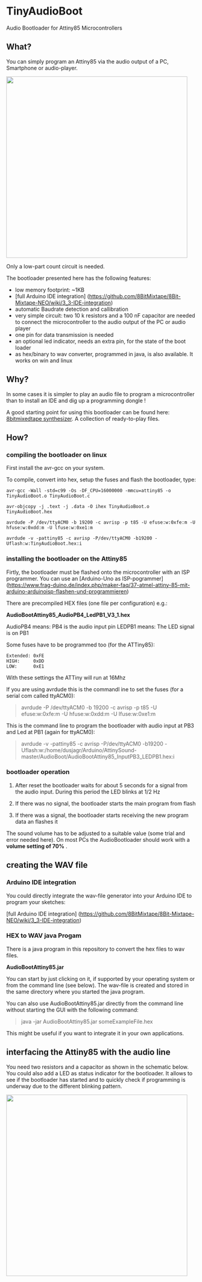 # TinyAudioBoot
Audio Bootloader for Attiny85 Microcontrollers

## What?

You can simply program an Attiny85 via the audio output of a PC, Smartphone or audio-player.

<p align="left">
  <img src="/doc/AudioBootLoaderFlyer.png" width="480"/>
</p>

Only a low-part count circuit is needed.

The bootloader presented here has the following features:

- low memory footprint: ~1KB
- [full Arduino IDE integration] (https://github.com/8BitMixtape/8Bit-Mixtape-NEO/wiki/3_3-IDE-integration)
- automatic Baudrate detection and callibration
- very simple circuit: two 10 k resistors and a 100 nF capacitor are needed to connect the microcontroller to the audio output
  of the PC or audio player
- one pin for data transmission is needed
- an optional led indicator, needs an extra pin, for the state of the boot loader
- as hex/binary to wav converter, programmed in java, is also available. It works on win and linux

## Why?

In some cases it is simpler to play an audio file to program a microcontroller than to install an IDE and dig up
a programming dongle !

A good starting point for using this bootloader can be found here: [8bitmixedtape synthesizer](https://8bitmixtape.github.io/). A collection of ready-to-play files. 

## How?

### compiling the bootloader on linux

First install the avr-gcc on your system.

To compile, convert into hex, setup the fuses and flash the bootloader, type:
```
avr-gcc -Wall -std=c99 -Os -DF_CPU=16000000 -mmcu=attiny85 -o TinyAudioBoot.o TinyAudioBoot.c

avr-objcopy -j .text -j .data -O ihex TinyAudioBoot.o TinyAudioBoot.hex

avrdude -P /dev/ttyACM0 -b 19200 -c avrisp -p t85 -U efuse:w:0xfe:m -U hfuse:w:0xdd:m -U lfuse:w:0xe1:m

avrdude -v -pattiny85 -c avrisp -P/dev/ttyACM0 -b19200 -Uflash:w:TinyAudioBoot.hex:i

```

### installing the bootloader on the Attiny85

Firtly, the bootloader must be flashed onto the microcontroller with an ISP programmer.
You can use an [Arduino-Uno as ISP-pogrammer] (https://www.frag-duino.de/index.php/maker-faq/37-atmel-attiny-85-mit-arduino-arduinoisp-flashen-und-programmieren)

There are precompiled HEX files (one file per configuration) e.g.:

**AudioBootAttiny85_AudioPB4_LedPB1_V3_1.hex**

AudioPB4 means: PB4 is the audio input pin
LEDPB1 means: The LED signal is on PB1

Some fuses have to be programmed too (for the ATTiny85):

	Extended: 0xFE
	HIGH:     0xDD
	LOW:      0xE1

With these settings the ATTiny will run at 16Mhz

If you are using avrdude this is the commandl ine to set the fuses (for a serial com called ttyACM0):
> avrdude -P /dev/ttyACM0 -b 19200 -c avrisp -p t85 -U efuse:w:0xfe:m -U
hfuse:w:0xdd:m -U lfuse:w:0xe1:m

This is the command line to program the bootloader with audio input at PB3 and Led at PB1 (again for ttyACM0):
> avrdude -v -pattiny85 -c avrisp -P/dev/ttyACM0 -b19200
-Uflash:w:/home/dusjagr/Arduino/AttinySound-master/AudioBoot/AudioBootAttiny85_InputPB3_LEDPB1.hex:i


### bootloader operation

1. After reset the bootloader waits for about 5 seconds for a signal from the audio input. 
   During this period the LED blinks at 1/2 Hz
   
2. If there was no signal, the bootloader starts the main program from flash 

3. If there was a signal, the bootloader starts receiving the new program data an flashes it

The sound volume has to be adjusted to a suitable value (some trial and error needed here).
On most PCs the AudioBootloader should work with a **volume setting of 70%** .


## creating the WAV file

### Arduino IDE integration

You could directly integrate the wav-file generator into your Arduino IDE to program your sketches:

[full Arduino IDE integration] (https://github.com/8BitMixtape/8Bit-Mixtape-NEO/wiki/3_3-IDE-integration)

### HEX to WAV java Progam

There is a java program in this repository to convert the hex files to wav files.

**AudioBootAttiny85.jar**

You can start by just clicking on it, if supported by your operating system or from the command line (see below).
The wav-file is created and stored in the same directory where you started the java program. 

You can also use AudioBootAttiny85.jar directly from the command line without starting the GUI with the following command:

> java -jar AudioBootAttiny85.jar someExampleFile.hex

This might be useful if you want to integrate it in your own applications.

## interfacing the Attiny85 with the audio line

You need two resistors and a capacitor as shown in the schematic below.
You could also add a LED as status indicator for the bootloader. It allows to see if the bootloader has started and to quickly check if programming is underway due to the different blinking pattern.

<p align="left">
  <img src="/doc/AudioBootLoaderMinimumBreadBoard.PNG" width="480"/>
</p>




